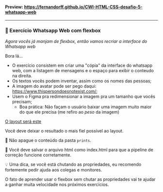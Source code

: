 #### Preview: https://fernandorff.github.io/CWI-HTML-CSS-desafio-5-whatsapp-web
---

### 💬 Exercício Whatsapp Web com flexbox

*Agora vocês já manjam de flexbox, então vamos recriar a interface do Whatsapp web*

Bora lá...

- O exercício consistem em criar uma "cópia" da interface do whatsapp web, com a listagem de mensagens e o espaço para exibir o conteudo na direita.
- Os textos vocês podem inventar, assim como os nomes das pessoas;
- A imagem do avatar pode ser pego daqui: https://www.thispersondoesnotexist.com/;
- Usem o Figma pra redimensionar a imagem pra um tamanho que vocês precisam;
  - Boa prática: Não façam o usuário baixar uma imagem muito maior do que ele precisa (me refiro ao *peso* da imagem)

[O layout será este](https://www.figma.com/file/GSDl0QXN9gGFtfQRvwGJEp/Untitled?node-id=3%3A115)

Você deve deixar o resultado o mais fiel possível ao layout.

🚧 Não apague o conteúdo da pasta `prints`.

🚧 Você deve salvar o arquivo html como index.html para que a pipeline de correção funcione corretamente.

💡 Uma dica, se você está chutando as propriedades, eu recomendo fortemente pedir ajuda aos colegas e monitores.

O fato de aprender usar o flexbox sem chutar as propriedades vai te ajudar a ganhar muita velocidade nos próximos exercícios.
